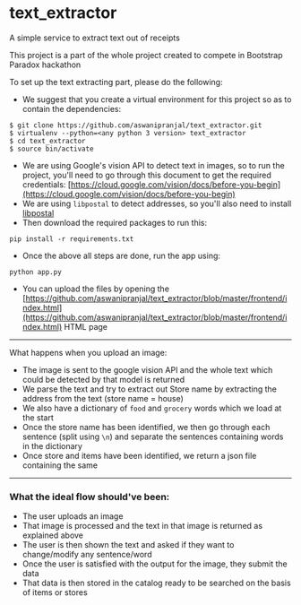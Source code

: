# text_extractor
A simple service to extract text out of receipts

This project is a part of the whole project created to compete in Bootstrap Paradox hackathon


To set up the text extracting part, please do the following:
- We suggest that you create a virtual environment for this project so as to contain the dependencies:
```
$ git clone https://github.com/aswanipranjal/text_extractor.git
$ virtualenv --python=<any python 3 version> text_extractor
$ cd text_extractor
$ source bin/activate
```
- We are using Google's vision API to detect text in images, so to run the project, you'll need to go through this document to get the
required credentials: [https://cloud.google.com/vision/docs/before-you-begin](https://cloud.google.com/vision/docs/before-you-begin)
- We are using `libpostal` to detect addresses, so you'll also need to install [libpostal](https://github.com/openvenues/libpostal)
- Then download the required packages to run this:
```
pip install -r requirements.txt
```
- Once the above all steps are done, run the app using:
```
python app.py
```
- You can upload the files by opening the [https://github.com/aswanipranjal/text_extractor/blob/master/frontend/index.html](https://github.com/aswanipranjal/text_extractor/blob/master/frontend/index.html)
HTML page

-------------

What happens when you upload an image:
- The image is sent to the google vision API and the whole text which could be detected by that model is returned
- We parse the text and try to extract out Store name by extracting the address from the text (store name = house)
- We also have a dictionary of `food` and `grocery` words which we load at the start
- Once the store name has been identified, we then go through each sentence (split using `\n`) and separate the sentences containing words in the dictionary
- Once store and items have been identified, we return a json file containing the same

--------------

### What the ideal flow should've been:
- The user uploads an image
- That image is processed and the text in that image is returned as explained above
- The user is then shown the text and asked if they want to change/modify any sentence/word
- Once the user is satisfied with the output for the image, they submit the data
- That data is then stored in the catalog ready to be searched on the basis of items or stores
